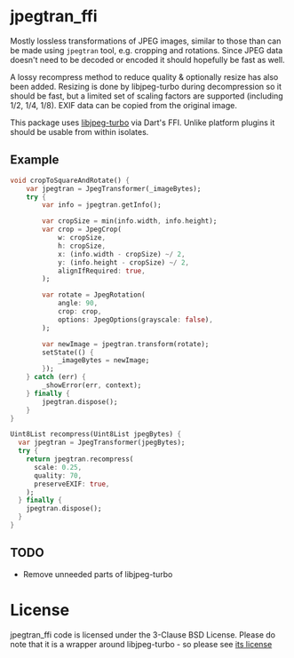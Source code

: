 # jpegtran_ffi

Mostly lossless transformations of JPEG images, similar to those than can be made using `jpegtran` tool, e.g. cropping and rotations. Since JPEG data doesn't need to be decoded or encoded it should hopefully be fast as well.

A lossy recompress method to reduce quality & optionally resize has also been added. Resizing is done by libjpeg-turbo during decompression so it should be fast, but a limited set of scaling factors are supported (including 1/2, 1/4, 1/8). EXIF data can be copied from the original image.

This package uses [libjpeg-turbo](https://libjpeg-turbo.org/) via Dart's FFI. Unlike platform plugins it should be usable from within isolates.

## Example

```dart
void cropToSquareAndRotate() {
    var jpegtran = JpegTransformer(_imageBytes);
    try {
        var info = jpegtran.getInfo();

        var cropSize = min(info.width, info.height);
        var crop = JpegCrop(
            w: cropSize,
            h: cropSize,
            x: (info.width - cropSize) ~/ 2,
            y: (info.height - cropSize) ~/ 2,
            alignIfRequired: true,
        );

        var rotate = JpegRotation(
            angle: 90,
            crop: crop,
            options: JpegOptions(grayscale: false),
        );

        var newImage = jpegtran.transform(rotate);
        setState(() {
            _imageBytes = newImage;
        });
    } catch (err) {
        _showError(err, context);
    } finally {
        jpegtran.dispose();
    }
}
```

```dart
Uint8List recompress(Uint8List jpegBytes) {
  var jpegtran = JpegTransformer(jpegBytes);
  try {
    return jpegtran.recompress(
      scale: 0.25,
      quality: 70,
      preserveEXIF: true,
    );
  } finally {
    jpegtran.dispose();
  }
}
```

## TODO

* Remove unneeded parts of libjpeg-turbo

# License

jpegtran_ffi code is licensed under the 3-Clause BSD License.
Please do note that it is a wrapper around libjpeg-turbo - so please see [its license](https://github.com/libjpeg-turbo/libjpeg-turbo/blob/ab6c4a5db10901fa2ae9e8594768175e02b6e016/LICENSE.md)
